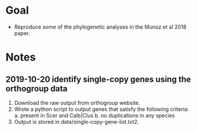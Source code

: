 # Goal
- Reproduce some of the phylogenetic analyses in the Munoz et al 2018 paper.

# Notes
## 2019-10-20 identify single-copy genes using the orthogroup data

1. Download the raw output from orthogroup website.
2. Wrote a python script to output genes that satisfy the following criteria:
    a. present in Scer and Calb|Clus
    b. no duplications in any species
3. Output is stored in data/single-copy-gene-list.txt2.
